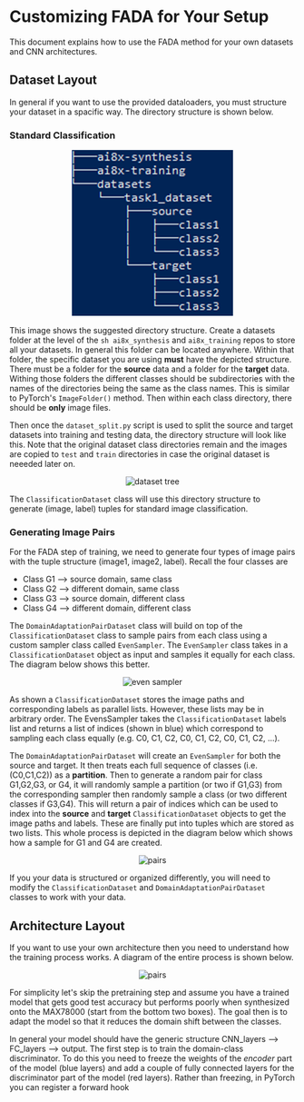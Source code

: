 # Customizing FADA for Your Setup

This document explains how to use the FADA method for your own datasets and CNN architectures.

## Dataset Layout
In general if you want to use the provided dataloaders, you must structure your dataset in a spacific way. The directory structure is shown below.

### Standard Classification
<center>

![dataset tree](images/dataset.png)

</center>

This image shows the suggested directory structure. Create a datasets folder at the level of the 
```sh ai8x_synthesis``` and ```ai8x_training``` repos to store all your datasets. In general this folder can be located anywhere. Within that folder, the specific dataset you are using **must** have the depicted structure. There must be a folder for the **source** data and a folder for the **target** data. Withing those folders the different classes should be subdirectories with the names of the directories being the same as the class names. This is similar to PyTorch's ```ImageFolder()``` method. Then within each class directory, there should be **only** image files.

Then once the ```dataset_split.py``` script is used to split the source and target datasets into training and testing data, the directory structure will look like this. Note that the original dataset class directories remain and the images are copied to ```test``` and ```train``` directories in case the original dataset is neeeded later on.

<center>

![dataset tree](images/dataset_split.png)

</center>

The ```ClassificationDataset``` class will use this directory structure to generate (image, label) tuples for standard image classification.  

### Generating Image Pairs
For the FADA step of training, we need to generate four types of image pairs with the tuple structure (image1, image2, label). Recall the four classes are
* Class G1 --> source domain, same class
* Class G2 --> different domain, same class
* Class G3 --> source domain, different class
* Class G4 --> different domain, different class

The ```DomainAdaptationPairDataset``` class will build on top of the ```ClassificationDataset``` class to sample pairs from each class using a custom sampler class called ```EvenSampler```. The ```EvenSampler``` class takes in a ```ClassificationDataset``` object as input and samples it equally for each class. The diagram below shows this better.

<center>

![even sampler](images/even_sampler.svg)

</center>

As shown a ```ClassificationDataset``` stores the image paths and corresponding labels as parallel lists. However, these lists may be in arbitrary order. The EvensSampler takes the ```ClassificationDataset``` labels list and returns a list of indices (shown in blue) which correspond to sampling each class equally (e.g. C0, C1, C2, C0, C1, C2, C0, C1, C2, ...).

The ```DomainAdaptationPairDataset``` will create an ```EvenSampler``` for both the source and target. It then treats each full sequence of classes (i.e. (C0,C1,C2)) as a **partition**. Then to generate a random pair for class G1,G2,G3, or G4, it will randomly sample a partition (or two if G1,G3) from the corresponding sampler then randomly sample a class (or two different classes if G3,G4). This will return a pair of indices which can be used to index into the **source** and **target** ```ClassificationDataset``` objects to get the image paths and labels. These are finally put into tuples which are stored as two lists. This whole process is depicted in the diagram below which shows how a sample for G1 and G4 are created.

<center>

![pairs](images/pairs.svg)

</center>

If you your data is structured or organized differently, you will need to modify the ```ClassificationDataset``` and ```DomainAdaptationPairDataset``` classes to work with your data.


## Architecture Layout
If you want to use your own architecture then you need to understand how the training process works. A diagram of the entire process is shown below.

<center>

![pairs](images/architecture.svg)

</center>

For simplicity let's skip the pretraining step and assume you have a trained model that gets good test accuracy but performs poorly when synthesized onto the MAX78000 (start from the bottom two boxes). The goal then is to adapt the model so that it reduces the domain shift between the classes.

In general your model should have the generic structure CNN_layers --> FC_layers --> output. The first step is to train the domain-class discriminator. To do this you need to freeze the weights of the *encoder* part of the model (blue layers) and add a couple of fully connected layers for the discriminator part of the model (red layers). Rather than freezing, in PyTorch you can register a forward hook